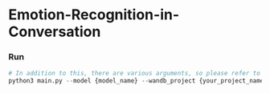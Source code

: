 # Emotion-Recognition-in-Conversation

### Run

```python
# In addition to this, there are various arguments, so please refer to the parser at "main.py"
python3 main.py --model {model_name} --wandb_project {your_project_name} --wandb_entity {your_entity_name} --wandb_name {saved_wandb_model_name}
```